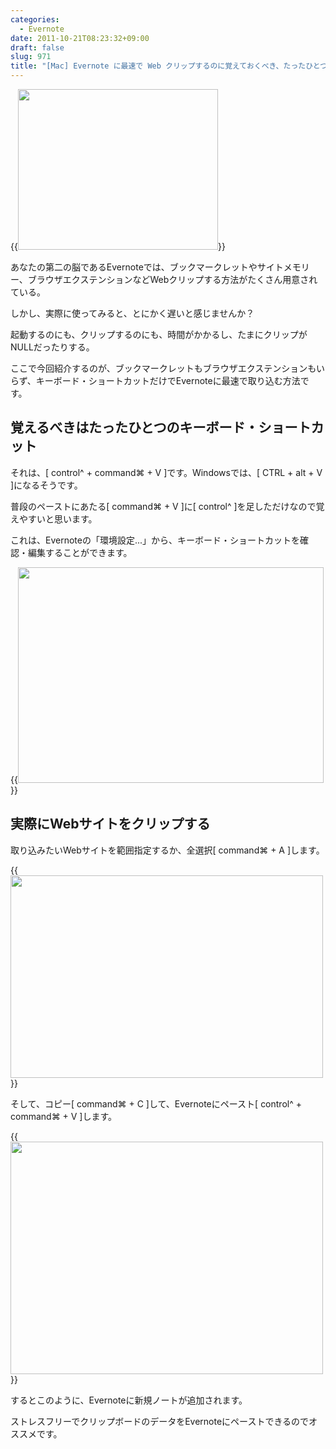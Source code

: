 ```yaml
---
categories:
  - Evernote
date: 2011-10-21T08:23:32+09:00
draft: false
slug: 971
title: "[Mac] Evernote に最速で Web クリップするのに覚えておくべき、たったひとつのキーボード・ショートカット"
---
```


{{<img alt="" src="/images/2011/09/0971_1.jpg" width="320" height="257">}}

あなたの第二の脳であるEvernoteでは、ブックマークレットやサイトメモリー、ブラウザエクステンションなどWebクリップする方法がたくさん用意されている。

しかし、実際に使ってみると、とにかく遅いと感じませんか？

起動するのにも、クリップするのにも、時間がかかるし、たまにクリップがNULLだったりする。

ここで今回紹介するのが、ブックマークレットもブラウザエクステンションもいらず、キーボード・ショートカットだけでEvernoteに最速で取り込む方法です。

## 覚えるべきはたったひとつのキーボード・ショートカット

それは、[ control^ + command⌘ + V ]です。Windowsでは、[ CTRL + alt + V ]になるそうです。

普段のペーストにあたる[ command⌘ + V ]に[ control^ ]を足しただけなので覚えやすいと思います。

これは、Evernoteの「環境設定...」から、キーボード・ショートカットを確認・編集することができます。

{{<img alt="" src="/images/2011/10/0971_2.jpg" width="489" height="345">}}

## 実際にWebサイトをクリップする

取り込みたいWebサイトを範囲指定するか、全選択[ command⌘ + A ]します。

{{<img alt="" src="/images/2011/10/0971_3.jpg" width="500" height="324">}}

そして、コピー[ command⌘ + C ]して、Evernoteにペースト[ control^ + command⌘ + V ]します。

{{<img alt="" src="/images/2011/10/0971_4.jpg" width="500" height="372">}}

するとこのように、Evernoteに新規ノートが追加されます。

ストレスフリーでクリップボードのデータをEvernoteにペーストできるのでオススメです。

